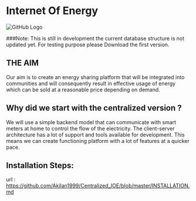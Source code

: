# Internet Of Energy

![GitHub Logo](http://www.networkrevolution.co.uk/wp-content/uploads/2014/04/img-smartgrid-problem.png)

###Note:
This is still in development the current database structure is not updated yet. For testing purpose please
Download the first version.

## THE AIM
Our aim is to create an energy sharing platform that will be integrated into communities and will consequently result in effective usage of energy which can be sold at a reasonable price depending on demand.   

## Why did we start with the centralized version ?
We will use a simple backend model that can communicate with smart meters at home to control the flow of the electricity. The client-server architecture has a lot of  support and tools available for development. This means we can create functioning platform with a lot of features at a quicker pace.

## Installation Steps:

url : https://github.com/Akilan1999/Centralized_IOE/blob/master/INSTALLATION.md
